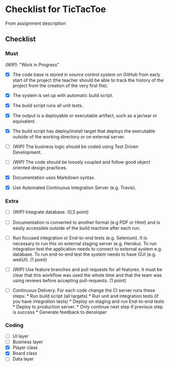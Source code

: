 # Checklist for TicTacToe
From assignment description

## Checklist
### Must
_(WIP)_: "Work in Progress"

- [x] The code base is stored in source control system on GitHub from early start of the project (the teacher should be able to track the history of the project from the creation of the very first file).

- [x] The system is set up with automatic build script.

- [x] The build script runs all unit tests.

- [x] The output is a deployable or executable artifact, such as a jar/war or equivalent.

- [x] The build script has deploy/install target that deploys the executable outside of the working directory or on external server.

- [ ] _(WIP)_ The business logic should be coded using Test Driven Development.

- [ ] _(WIP)_ The code should be loosely coupled and follow good object oriented design practices.

- [x] Documentation uses Markdown syntax.

- [x] Use Automated Continuous Integration Server (e.g. Travis).

### Extra
- [ ] _(WIP)_ Integrate database. (0,5 point)

- [ ] Documentation is converted to another format (e.g PDF or Html) and is easily accessible outside of    the build machine after each run.

- [ ] Run focused integration or End-to-end tests (e.g. Selenium). It is necessary to run this on external staging server (e.g. Heroku). To run integration test the application needs to connect to external system e.g. database. To run end-to-end test the system needs to have GUI (e.g. webUI). (1 point)

- [ ] _(WIP)_ Use feature branches and pull requests for all features. It must be clear that this workflow was used the whole time and that the team was using reviews before accepting pull-requests. (1 point)

- [ ] Continuous Delivery. For each code change the CI server runs these steps:
        * Run build script (all targets)
        * Run unit and integration tests (if you have integration tests)
        * Deploy on staging and run End-to-end tests
        * Deploy to production server. 
        * Only continue next step if previous step is success
        * Generate feedback to deceloper

### Coding
- [ ] UI layer
- [ ] Business layer
- [x] Player class
- [x] Board class
- [ ] Data layer
